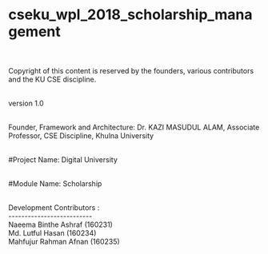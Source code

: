 # cseku_wpl_2018_scholarship_management</br></br>

Copyright of this content is reserved by the founders, various contributors and the KU CSE discipline.</br></br>

version 1.0</br></br>

Founder, Framework and Architecture: Dr. KAZI MASUDUL ALAM, Associate Professor, CSE Discipline, Khulna University</br></br>

#Project Name: Digital University</br></br>

#Module Name: Scholarship</br></br>

Development Contributors : </br>
--------------------------</br>
Naeema Binthe Ashraf (160231) </br>
Md. Lutful Hasan (160234) </br>
Mahfujur Rahman Afnan (160235) </br>
